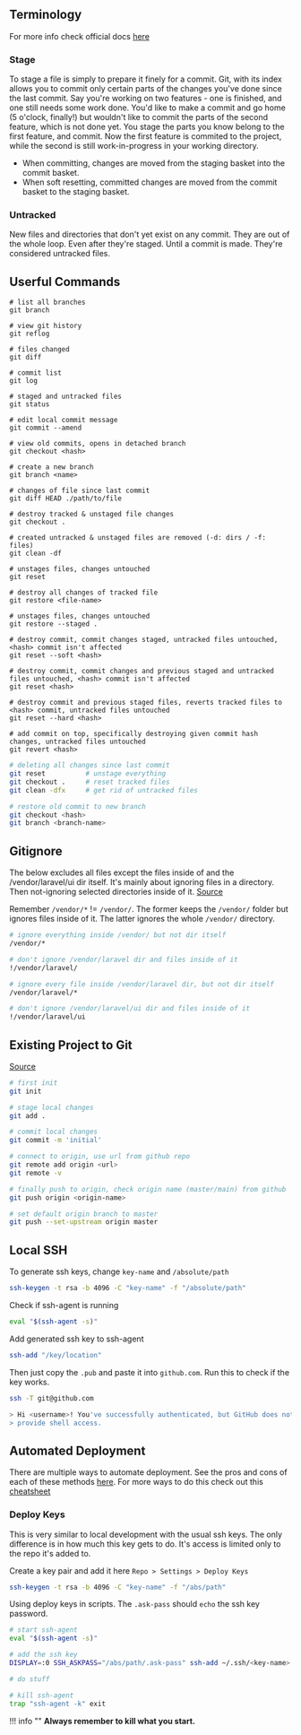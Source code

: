 ## Terminology

For more info check official docs [here](https://github.com/git-guides)

### Stage

To stage a file is simply to prepare it finely for a commit. Git, with its index allows you to commit only certain parts of the changes you've done since the last commit. Say you're working on two features - one is finished, and one still needs some work done. You'd like to make a commit and go home (5 o'clock, finally!) but wouldn't like to commit the parts of the second feature, which is not done yet. You stage the parts you know belong to the first feature, and commit. Now the first feature is commited to the project, while the second is still work-in-progress in your working directory.

- When committing, changes are moved from the staging basket into the commit basket.
- When soft resetting, committed changes are moved from the commit basket to the staging basket.

### Untracked

New files and directories that don't yet exist on any commit. They are out of the whole loop. Even after they're staged. Until a commit is made. They're considered untracked files.


## Userful Commands

``` shell
# list all branches
git branch

# view git history
git reflog

# files changed 
git diff

# commit list
git log

# staged and untracked files
git status

# edit local commit message
git commit --amend

# view old commits, opens in detached branch
git checkout <hash>
```

``` shell
# create a new branch
git branch <name>

# changes of file since last commit
git diff HEAD ./path/to/file

# destroy tracked & unstaged file changes
git checkout .

# created untracked & unstaged files are removed (-d: dirs / -f: files)
git clean -df

# unstages files, changes untouched
git reset

# destroy all changes of tracked file
git restore <file-name>

# unstages files, changes untouched
git restore --staged .

# destroy commit, commit changes staged, untracked files untouched, <hash> commit isn't affected
git reset --soft <hash>

# destroy commit, commit changes and previous staged and untracked files untouched, <hash> commit isn't affected
git reset <hash>

# destroy commit and previous staged files, reverts tracked files to <hash> commit, untracked files untouched
git reset --hard <hash>

# add commit on top, specifically destroying given commit hash changes, untracked files untouched
git revert <hash>
```

``` bash
# deleting all changes since last commit
git reset          # unstage everything
git checkout .     # reset tracked files
git clean -dfx     # get rid of untracked files

# restore old commit to new branch
git checkout <hash>
git branch <branch-name>
```

## Gitignore

The below excludes all files except the files inside of and the /vendor/laravel/ui dir itself.
It's mainly about ignoring files in a directory. Then not-ignoring selected directories inside of it. [Source](https://gist.github.com/hieblmedia/9318457)

Remember `/vendor/*` != `/vendor/`. The former keeps the `/vendor/` folder but ignores files inside of it.
The latter ignores the whole `/vendor/` directory. 

``` bash
# ignore everything inside /vendor/ but not dir itself
/vendor/*

# don't ignore /vendor/laravel dir and files inside of it
!/vendor/laravel/

# ignore every file inside /vendor/laravel dir, but not dir itself
/vendor/laravel/*

# don't ignore /vendor/laravel/ui dir and files inside of it
!/vendor/laravel/ui
```

## Existing Project to Git

[Source](https://gist.github.com/alexpchin/102854243cd066f8b88e)

``` bash
# first init
git init

# stage local changes
git add .

# commit local changes
git commit -m 'initial'

# connect to origin, use url from github repo
git remote add origin <url>
git remote -v

# finally push to origin, check origin name (master/main) from github
git push origin <origin-name>

# set default origin branch to master
git push --set-upstream origin master
```

## Local SSH

To generate ssh keys, change `key-name` and `/absolute/path`

```bash
ssh-keygen -t rsa -b 4096 -C "key-name" -f "/absolute/path"
```

Check if ssh-agent is running

```bash
eval "$(ssh-agent -s)"
```

Add generated ssh key to ssh-agent

```bash
ssh-add "/key/location"
```

Then just copy the `.pub` and paste it into `github.com`. Run this to check if the key works.

```bash
ssh -T git@github.com

> Hi <username>! You've successfully authenticated, but GitHub does not
> provide shell access.
```

## Automated Deployment

There are multiple ways to automate deployment. See the pros and cons of each of these methods [here](https://docs.github.com/en/developers/overview/managing-deploy-keys). For more ways to do this
check out this [cheatsheet](https://coolaj86.com/articles/vanilla-devops-git-credentials-cheatsheet/)

### Deploy Keys

This is very similar to local development with the usual ssh keys. The only difference is in how much this key gets to do. It's access is limited only to the repo it's added to.

Create a key pair and add it here `Repo > Settings > Deploy Keys`

```bash
ssh-keygen -t rsa -b 4096 -C "key-name" -f "/abs/path"
```

Using deploy keys in scripts. The `.ask-pass` should `echo` the ssh key password.

```bash
# start ssh-agent
eval "$(ssh-agent -s)"

# add the ssh key
DISPLAY=:0 SSH_ASKPASS="/abs/path/.ask-pass" ssh-add ~/.ssh/<key-name>

# do stuff

# kill ssh-agent
trap "ssh-agent -k" exit
```

!!! info ""
    **Always remember to kill what you start.**
